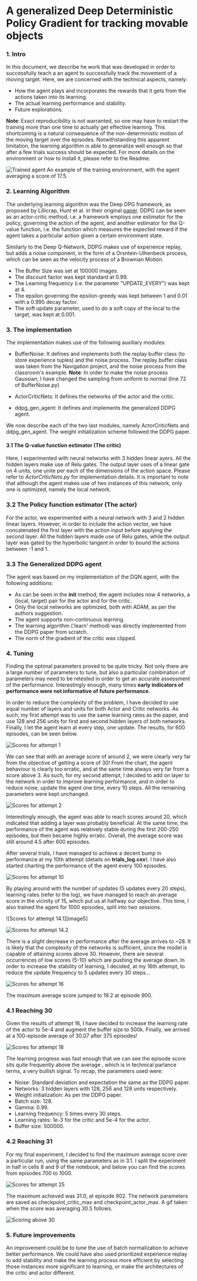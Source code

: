 [//]: # (Image References)

[image1]: img/agent_score_17.gif   'Agent with average score of 17'
[image2]: img/Scores_attempt_1.jpg
[image3]: img/Scores_attempt_2.jpg
[image4]: img/Scores_attempt_10_at_300.jpg
[image6]: img/Scores_attempt_14_at_500.jpg
[image7]: img/Scores_attempt_14.2_at_500.jpg
[image7]: img/Scores_attempt_16_at_900.jpg 
[image8]: img/Scores_attempt_18_at_375.jpg
[image9]: img/Scores_attempt_25_at_300.jpg
[image10]: img/agent_at_score_30.gif


# A generalized Deep Deterministic Policy Gradient for tracking movable objects

### 1. Intro

In this document, we describe he work that was developed in order to successfully teach a
an agent to successfully track the movement of a moving target.  Here, we are concerned with the technical aspects, namely:
- How the agent plays and incorporates the rewards that it gets from the actions taken into its learning.
- The actual learning performance and stability.
- Future explorations.

**Note**: Exact reproducibility is not warranted, so one may have to 
restart the training more than one time to actually get effective learning. This shortcoming is a natural consequence of 
the non-deterministic motion of the moving target over the episodes.  Notwithstanding this apparent limitation, the
 learning algorithm is able to generalize well enough so that after a few trials success should
 be expected.
For more details on the environment or  how to install it, please refer to the Readme.

    
![Trained agent][image1]
An example of the training environment, with the agent averaging a score of 17.5.

### 2. Learning Algorithm
The underlying learning algorithm was the Deep DPG framework, as proposed by Lillicrap, Hunt et al. in their original
[paper](https://arxiv.org/pdf/1509.02971.pdf). DDPG can be seen as an actor-critic method, i.e. a framework employs 
one estimator for the policy, governing the action of the agent, and another estimator for the Q-value function, i.e.
the function which measures the expected reward if the agent takes a particular action given a certain environment state.

Similarly to the Deep Q-Network, DDPG makes use of experience replay, but adds a noise component, in the form of a 
Orsntein-Ulhenbeck process, which can be seen as the velocity process of a Brownian Motion.
- The Buffer Size was set at 100000 images.
- The discount factor was kept standard at 0.99.
- The Learning frequency (i.e. the parameter "UPDATE_EVERY") was kept at 4.
- The epsilon governing the epsilon-greedy was kept between 1 and 0.01 with a 0.995 decay factor.
- The soft update parameter, used to do a soft copy of the local to the target, was kept at 0.001.

### 3. The implementation
The implementation makes use of the following auxiliary modules:
- BufferNoise: It defines and implements both the replay buffer class (to store experience tuples) and the noise process.
The replay buffer class was taken from the Navigation project, and the noise process from the classroom's example.
**Note**: In order to make the noise process Gaussian, I have changed the sampling from uniform to normal 
(line 72 of BufferNoise.py) 

- ActorCriticNets: It defines the networks of the actor and the critic.

- ddpg_gen_agent: It defines and implements the generalized DDPG agent.

We now describe each of the two last modules, namely ActorCriticNets and ddpg_gen_agent. The weight initialization scheme
followed the DDPG paper.

#### 3.1 The Q-value function estimator (The critic)

Here, I experimented with  neural networks with 3 hidden linear ayers. All the hidden layers make use of Relu gates.
The output layer uses of a linear gate on 4 units, one unite per each of the dimensions of the action space.
Please refer to _ActorCriticNets.py_ for implementation details. 
It is important to note that although the agent makes use of two instances of this network, only one is optimized, 
namely the local network. 

### 3.2 The Policy function estimator (The actor)
For the actor, we experimented with a neural network with 3 and 2 hidden linear layers. However, in order to include the
action vector, we have concatenated the first layer with the action input before applying the second layer. All the hidden
layers made use of Relu gates, while the output layer was gated by the hyperbolic tangent in order to bound the actions
between -1 and 1.

### 3.3 The Generalized DDPG agent

The agent was based on my implementation of the DQN agent, with the following additions:
- As can be seen in the __init__ method, the agent includes now 4 networks, a (local, target) pair for the actor and for the critic.
- Only the local networks are optimized, both with ADAM, as per the authors suggestion.
- The agent supports non-continuous learning.
- The learning algorithm ('learn' method) was directly implemented from the DDPG paper from scratch.
- The norm of the gradient of the critic was clipped.

### 4. Tuning
Finding the optimal parameters proved to be quite tricky. Not only there are a large number of parameters to tune, but
also a particular combination of parameters may need to be retested in order to get an accurate assessment of the
performance. Interestingly enough, many times **early indicators of performance were not informative of future performance**.

In order to reduce the complexity of the problem, I have decided to use equal number of layers and units for both Actor
 and Critic networks. As such, my first attempt was to use the same learning rates as the paper, and use 128 and 256 
 units for first and second hidden layers of both networks. Finally, I let the agent
  learn at every step, one update. The results, for 600 episodes, can be seen below.

![Scores for attempt 1][image2]

We can see that with an average score of around 2, we were clearly very far from the objective of getting a score of 30!
From the chart, the agent behaviour is clearly too erratic, and at the same time always very far from a score above 3.
As such, for my second attempt, I decided to add on layer to the network in order to improve learning performance, and
 in order to reduce noise, update the agent one time, every 10 steps. All the remaining parameters were kept unchanged.


![Scores for attempt 2][image3]

Interestingly enough, the agent was able to reach scores around 20, which indicated that adding a layer was probably
beneficial. At the same time, the performance of the agent was relatively stable during the first 200-250 episodes, but
then became highly erratic. Overall, the average score was still around 4.5 after 600 episodes. 

After several trials, I have managed to achieve a decent bump in performance at my 10th attempt (details on __trials_log.csv__).
I have also started charting the performance of the agent every 100 episodes. 

![Scores for attempt 10][image4]

By playing around with the number of updates (5 updates every 20 steps), learning rates (refer to the log), we have managed to
reach an average score in the vicinity of 15, which put us at halfway our objective. This time, I also trained the agent
for 1000 episodes, split into two sessions.

![Scores for attempt 14.1][image5]

![Scores for attempt 14.2][image6]


 There is a slight decrease in performance after the average arrives to ~28. 
It is likely that the complexity of the networks is sufficient, since the model is capable of attaining scores above 30.
However, there are several occurrences of low scores (5-10) which are pushing the average down.
 In order to increase the stability of learning, I decided, at my 16th attempt, to reduce the update frequency to 5 updates
  every 30 steps...
 
![Scores for attempt 16][image7]

The maximum average score jumped to 19.2 at episode 900.

### 4.1 Reaching 30
 
Given the results of attempt 16, I have decided to increase the learning rate of the actor to 5e-4 and augment the buffer
size to 500k. Finally, we arrived at a 100-episode average of 30.07 after 375 episodes!

 
  
![Scores for attempt 18][image8]

The learning progress was fast enough that we can see the episode score sits quite frequently above the average
, which is in technical parlance terms, a very bullish signal. To recap, the parameters used were:
- Noise: Standard deviation and expectation the same as the DDPG paper.
- Networks: 3 hidden layers with 128, 256 and 128 units respectively.
- Weight initialization: As per the DDPG paper.
- Batch size: 128.
- Gamma: 0.99.
- Learning frequency: 5 times every 30 steps.
- Learning rates: 1e-3 for the critic and 5e-4 for the actor.
- Buffer size: 500000.

### 4.2 Reaching 31

For my final experiment,  I decided to find the maximum  average score over a particular run,
 using the same parameters as in 3.1. I split the experiment in half in cells 8 and 9 of the notebook, and below you can 
 find the scores from episodes 700 to 1000.

![Scores for attempt 25][image9]

 The maximum achieved was 31.0, at episode 902. The network parameters are saved as checkpoint_critic_max and checkpoint_actor_max. 
 A gif taken when the score was averaging 30.5 follows.
 
![Scoring above 30][image10]

### 5. Future improvements

An improvement could be to tune the use of batch normalization to achieve better performance.  We could have also used
prioritized experience replay to add stability and make the learning process more efficient by selecting those instances
 more significant to learning, or make the architectures of the critic and actor different.
